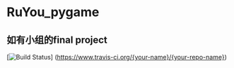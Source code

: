 # RuYou_pygame
## 如有小组的final project
[![Build Status](https://www.travis-ci.org/{your-name}/{your-repo-name}.svg?branch=master)]
(https://www.travis-ci.org/{your-name}/{your-repo-name})
